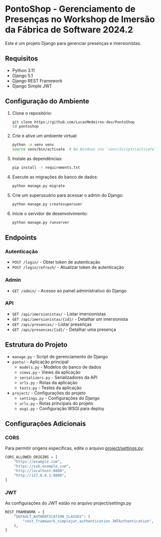 # PontoShop - Gerenciamento de Presenças no Workshop de Imersão da Fábrica de Software 2024.2

Este é um projeto Django para gerenciar presenças e imersionistas.

## Requisitos

- Python 3.11
- Django 5.1
- Django REST Framework
- Django Simple JWT

## Configuração do Ambiente

1. Clone o repositório:

    ```sh
    git clone https://github.com/LucasMedeiros-dev/PontoShop
    cd pontoshop
    ```

2. Crie e ative um ambiente virtual:

    ```sh
    python -m venv venv
    source venv/bin/activate  # No Windows use `venv\Scripts\activate`
    ```

3. Instale as dependências:

    ```sh
    pip install -r requirements.txt
    ```

4. Execute as migrações do banco de dados:

    ```sh
    python manage.py migrate
    ```

5. Crie um superusuário para acessar o admin do Django:

    ```sh
    python manage.py createsuperuser
    ```

6. Inicie o servidor de desenvolvimento:

    ```sh
    python manage.py runserver
    ```

## Endpoints

### Autenticação

- `POST /login/` - Obter token de autenticação
- `POST /login/refresh/` - Atualizar token de autenticação

### Admin

- `GET /admin/` - Acesso ao painel administrativo do Django

### API

- `GET /api/imersionistas/` - Listar imersionistas
- `GET /api/imersionistas/{id}/` - Detalhar um imersionista
- `GET /api/presencas/` - Listar presenças
- `GET /api/presencas/{id}/` - Detalhar uma presença

## Estrutura do Projeto

- `manage.py` - Script de gerenciamento do Django
- `ponto/` - Aplicação principal
  - `models.py` - Modelos do banco de dados
  - `views.py` - Views da aplicação
  - `serializers.py` - Serializadores da API
  - `urls.py` - Rotas da aplicação
  - `tests.py` - Testes da aplicação
- `project/` - Configurações do projeto
  - `settings.py` - Configurações do Django
  - `urls.py` - Rotas principais do projeto
  - `wsgi.py` - Configuração WSGI para deploy

## Configurações Adicionais

### CORS

Para permitir origens específicas, edite o arquivo [project/settings.py](project/settings.py):

```python
CORS_ALLOWED_ORIGINS = [
    "https://example.com",
    "https://sub.example.com",
    "http://localhost:8080",
    "http://127.0.0.1:9000",
]
```

### JWT

As configurações do JWT estão no arquivo project/settings.py

```python
REST_FRAMEWORK = {
    "DEFAULT_AUTHENTICATION_CLASSES": (
        "rest_framework_simplejwt.authentication.JWTAuthentication",
    ),
}
```